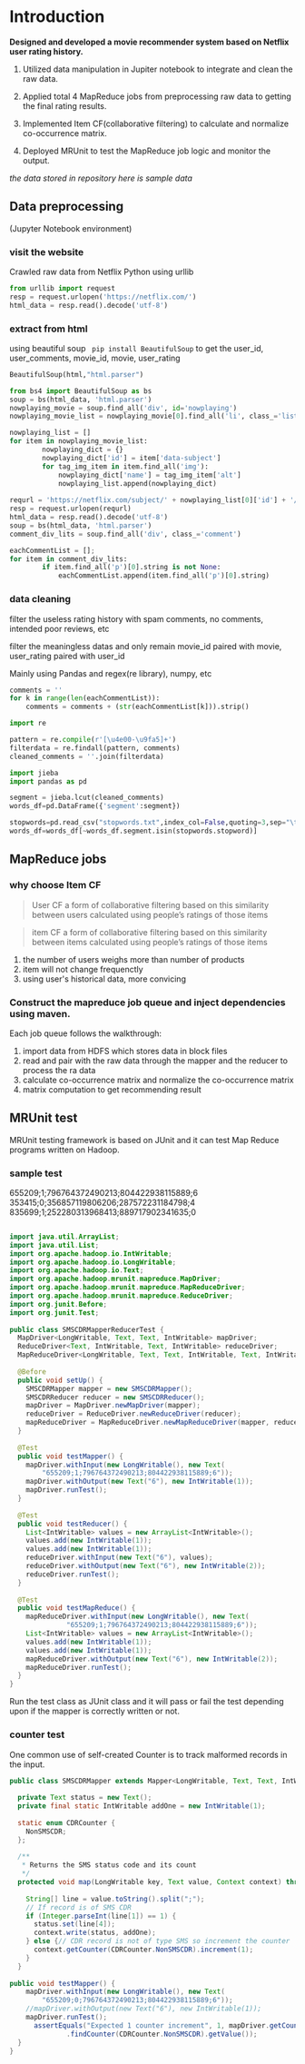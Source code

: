 # Introduction

**Designed and developed a movie recommender system based on Netflix user rating history.**

1.  Utilized data manipulation in Jupiter notebook to integrate and clean the raw data.

2.  Applied total 4 MapReduce jobs from preprocessing raw data to getting the final rating results.

3.  Implemented Item CF(collaborative filtering) to calculate and normalize co-occurrence matrix.

4.  Deployed MRUnit to test the MapReduce job logic and monitor the output.

*the data stored in repository here is sample data* 


## Data preprocessing
(Jupyter Notebook environment)

### visit the website

Crawled raw data from Netflix
Python using urllib
```python
from urllib import request
resp = request.urlopen('https://netflix.com/')
html_data = resp.read().decode('utf-8')
```
### extract from html
using beautiful soup ``` pip install BeautifulSoup```
to get the user_id, user_comments, movie_id, movie, user_rating
```python
BeautifulSoup(html,"html.parser")

from bs4 import BeautifulSoup as bs
soup = bs(html_data, 'html.parser')    
nowplaying_movie = soup.find_all('div', id='nowplaying')
nowplaying_movie_list = nowplaying_movie[0].find_all('li', class_='list-item') 

nowplaying_list = [] 
for item in nowplaying_movie_list:        
        nowplaying_dict = {}        
        nowplaying_dict['id'] = item['data-subject']       
        for tag_img_item in item.find_all('img'):            
            nowplaying_dict['name'] = tag_img_item['alt']            
            nowplaying_list.append(nowplaying_dict)
            
requrl = 'https://netflix.com/subject/' + nowplaying_list[0]['id'] + '/comments' +'?' +'start=0' + '&limit=20' 
resp = request.urlopen(requrl) 
html_data = resp.read().decode('utf-8') 
soup = bs(html_data, 'html.parser') 
comment_div_lits = soup.find_all('div', class_='comment')

eachCommentList = []; 
for item in comment_div_lits: 
        if item.find_all('p')[0].string is not None:     
            eachCommentList.append(item.find_all('p')[0].string)
```
### data cleaning
filter the useless rating history with spam comments, no comments, intended poor reviews, etc

filter the meaningless datas and only remain movie_id paired with movie, user_rating paired with user_id

Mainly using Pandas and regex(re library), numpy, etc

```python
comments = ''
for k in range(len(eachCommentList)):
    comments = comments + (str(eachCommentList[k])).strip()

import re

pattern = re.compile(r'[\u4e00-\u9fa5]+')
filterdata = re.findall(pattern, comments)
cleaned_comments = ''.join(filterdata)

import jieba    
import pandas as pd  

segment = jieba.lcut(cleaned_comments)
words_df=pd.DataFrame({'segment':segment})

stopwords=pd.read_csv("stopwords.txt",index_col=False,quoting=3,sep="\t",names=['stopword'], encoding='utf-8')#quoting=3全不引用
words_df=words_df[~words_df.segment.isin(stopwords.stopword)]
```


## MapReduce jobs

###  why choose Item CF
>User CF 
 a form of collaborative filtering based on this similarity between users calculated using people’s ratings of those items

>item CF
 a form of collaborative filtering based on this similarity between items calculated using people’s ratings of those items

1. the number of users weighs more than number of products
2. item will not change frequenctly
3. using user's historical data, more convicing


### Construct the mapreduce job queue and inject dependencies using maven.

Each job queue follows the walkthrough: 
1. import data from HDFS which stores data in block files
2. read and pair with the raw data through the mapper and the reducer to process the ra data
3. calculate co-occurrence matrix and normalize the co-occurrence matrix
4. matrix computation to get recommending result

## MRUnit test
MRUnit testing framework is based on JUnit and it can test Map Reduce programs written on Hadoop.

### sample test
655209;1;796764372490213;804422938115889;6
353415;0;356857119806206;287572231184798;4
835699;1;252280313968413;889717902341635;0

```java

import java.util.ArrayList;
import java.util.List;
import org.apache.hadoop.io.IntWritable;
import org.apache.hadoop.io.LongWritable;
import org.apache.hadoop.io.Text;
import org.apache.hadoop.mrunit.mapreduce.MapDriver;
import org.apache.hadoop.mrunit.mapreduce.MapReduceDriver;
import org.apache.hadoop.mrunit.mapreduce.ReduceDriver;
import org.junit.Before;
import org.junit.Test;
 
public class SMSCDRMapperReducerTest {
  MapDriver<LongWritable, Text, Text, IntWritable> mapDriver;
  ReduceDriver<Text, IntWritable, Text, IntWritable> reduceDriver;
  MapReduceDriver<LongWritable, Text, Text, IntWritable, Text, IntWritable> mapReduceDriver;
 
  @Before
  public void setUp() {
    SMSCDRMapper mapper = new SMSCDRMapper();
    SMSCDRReducer reducer = new SMSCDRReducer();
    mapDriver = MapDriver.newMapDriver(mapper);
    reduceDriver = ReduceDriver.newReduceDriver(reducer);
    mapReduceDriver = MapReduceDriver.newMapReduceDriver(mapper, reducer);
  }
 
  @Test
  public void testMapper() {
    mapDriver.withInput(new LongWritable(), new Text(
        "655209;1;796764372490213;804422938115889;6"));
    mapDriver.withOutput(new Text("6"), new IntWritable(1));
    mapDriver.runTest();
  }
 
  @Test
  public void testReducer() {
    List<IntWritable> values = new ArrayList<IntWritable>();
    values.add(new IntWritable(1));
    values.add(new IntWritable(1));
    reduceDriver.withInput(new Text("6"), values);
    reduceDriver.withOutput(new Text("6"), new IntWritable(2));
    reduceDriver.runTest();
  }
   
  @Test
  public void testMapReduce() {
    mapReduceDriver.withInput(new LongWritable(), new Text(
              "655209;1;796764372490213;804422938115889;6"));
    List<IntWritable> values = new ArrayList<IntWritable>();
    values.add(new IntWritable(1));
    values.add(new IntWritable(1));
    mapReduceDriver.withOutput(new Text("6"), new IntWritable(2));
    mapReduceDriver.runTest();
  }
}

```
Run the test class as JUnit class and it will pass or fail the test depending upon if the mapper is correctly written or not.

### counter test

One common use of self-created Counter is to track malformed records in the input.

```java
public class SMSCDRMapper extends Mapper<LongWritable, Text, Text, IntWritable> {
 
  private Text status = new Text();
  private final static IntWritable addOne = new IntWritable(1);
 
  static enum CDRCounter {
    NonSMSCDR;
  };
 
  /**
   * Returns the SMS status code and its count
   */
  protected void map(LongWritable key, Text value, Context context) throws java.io.IOException, InterruptedException {
 
    String[] line = value.toString().split(";");
    // If record is of SMS CDR
    if (Integer.parseInt(line[1]) == 1) {
      status.set(line[4]);
      context.write(status, addOne);
    } else {// CDR record is not of type SMS so increment the counter
      context.getCounter(CDRCounter.NonSMSCDR).increment(1);
    }
  }
  
public void testMapper() {
    mapDriver.withInput(new LongWritable(), new Text(
        "655209;0;796764372490213;804422938115889;6"));
    //mapDriver.withOutput(new Text("6"), new IntWritable(1));
    mapDriver.runTest();
      assertEquals("Expected 1 counter increment", 1, mapDriver.getCounters()
              .findCounter(CDRCounter.NonSMSCDR).getValue());
  }
}
```



